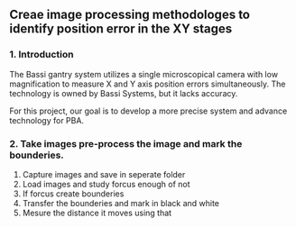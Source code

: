 ## Creae image processing methodologes to identify position error in the XY stages

### 1. Introduction

The Bassi gantry system utilizes a single microscopical camera with low magnification to measure X and Y axis position errors simultaneously. The technology is owned by Bassi Systems, but it lacks accuracy.

For this project, our goal is to develop a more precise system and advance technology for PBA. 

### 2. Take images pre-process the image and mark the bounderies.

1. Capture images and save in seperate folder
2. Load images and study forcus enough of not
3. If forcus create bounderies
4. Transfer the bounderies and mark in black and white
5. Mesure the distance it moves using that
   




